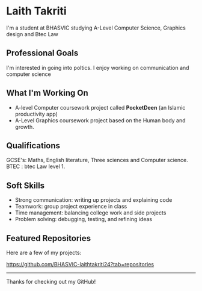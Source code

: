 # Laith Takriti 


I'm a student at BHASVIC studying A-Level Computer Science, Graphics design and Btec Law  


## Professional Goals

I'm interested in going into poltics.
I enjoy working on communication and computer science 

## What I'm Working On

- A-level Computer coursework project  called **PocketDeen** (an Islamic productivity app) 
- A-Level Graphics coursework project based on the Human body and growth.



## Qualifications

GCSE's: Maths, English literature, Three sciences and Computer science.
BTEC  : btec Law  level 1.


## Soft Skills

- Strong communication: writing up projects and explaining code
- Teamwork: group project experience in class
- Time management: balancing college work and side projects
- Problem solving: debugging, testing, and refining ideas



## Featured Repositories

Here are a few of my projects:

https://github.com/BHASVIC-laithtakriti24?tab=repositories



---

Thanks for checking out my GitHub!
